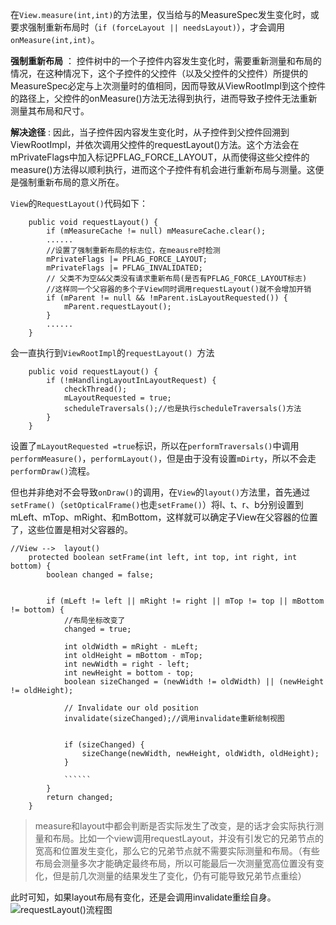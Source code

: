 在`View.measure(int,int)`的方法里，仅当给与的MeasureSpec发生变化时，或要求强制重新布局时（`if (forceLayout || needsLayout)`），才会调用`onMeasure(int,int)`。

**强制重新布局** ： 控件树中的一个子控件内容发生变化时，需要重新测量和布局的情况，在这种情况下，这个子控件的父控件（以及父控件的父控件）所提供的MeasureSpec必定与上次测量时的值相同，因而导致从ViewRootImpl到这个控件的路径上，父控件的onMeasure()方法无法得到执行，进而导致子控件无法重新测量其布局和尺寸。

**解决途径** : 因此，当子控件因内容发生变化时，从子控件到父控件回溯到ViewRootImpl，并依次调用父控件的requestLayout()方法。这个方法会在mPrivateFlags中加入标记PFLAG_FORCE_LAYOUT，从而使得这些父控件的measure()方法得以顺利执行，进而这个子控件有机会进行重新布局与测量。这便是强制重新布局的意义所在。

`View`的`RequestLayout()`代码如下：
```
    public void requestLayout() {
        if (mMeasureCache != null) mMeasureCache.clear();
        ......
        //设置了强制重新布局的标志位，在meausre时检测
        mPrivateFlags |= PFLAG_FORCE_LAYOUT;
        mPrivateFlags |= PFLAG_INVALIDATED;
        // 父类不为空&&父类没有请求重新布局(是否有PFLAG_FORCE_LAYOUT标志)
        //这样同一个父容器的多个子View同时调用requestLayout()就不会增加开销
        if (mParent != null && !mParent.isLayoutRequested()) {
            mParent.requestLayout();
        }
        ......
    }
```
会一直执行到`ViewRootImpl`的`requestLayout() `方法
```
    public void requestLayout() {
        if (!mHandlingLayoutInLayoutRequest) {
            checkThread();
            mLayoutRequested = true;
            scheduleTraversals();//也是执行scheduleTraversals()方法
        }
    }
```
设置了`mLayoutRequested =true`标识，所以在`performTraversals()`中调用`performMeasure()`，`performLayout()`，但是由于没有设置`mDirty`，所以不会走`performDraw()`流程。

但也并非绝对不会导致`onDraw()`的调用，在`View`的`layout()`方法里，首先通过 `setFrame()`（`setOpticalFrame()`也走`setFrame()`）将l、t、r、b分别设置到mLeft、mTop、mRight、和mBottom，这样就可以确定子View在父容器的位置了，这些位置是相对父容器的。
```
//View -->  layout()
    protected boolean setFrame(int left, int top, int right, int bottom) {
        boolean changed = false;


        if (mLeft != left || mRight != right || mTop != top || mBottom != bottom) {
            //布局坐标改变了
            changed = true;

            int oldWidth = mRight - mLeft;
            int oldHeight = mBottom - mTop;
            int newWidth = right - left;
            int newHeight = bottom - top;
            boolean sizeChanged = (newWidth != oldWidth) || (newHeight != oldHeight);

            // Invalidate our old position
            invalidate(sizeChanged);//调用invalidate重新绘制视图


            if (sizeChanged) {
                sizeChange(newWidth, newHeight, oldWidth, oldHeight);
            }

            ``````
        }
        return changed;
    }
```
> measure和layout中都会判断是否实际发生了改变，是的话才会实际执行测量和布局。比如一个view调用requestLayout，并没有引发它的兄弟节点的宽高和位置发生变化，那么它的兄弟节点就不需要实际测量和布局。（有些布局会测量多次才能确定最终布局，所以可能最后一次测量宽高位置没有变化，但是前几次测量的结果发生了变化，仍有可能导致兄弟节点重绘）

此时可知，如果layout布局有变化，还是会调用invalidate重绘自身。
![requestLayout()流程图](https://upload-images.jianshu.io/upload_images/3468445-e4818921905499f6.jpg?imageMogr2/auto-orient/strip%7CimageView2/2/w/1240)
